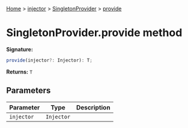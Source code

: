 [Home](./index) &gt; [injector](./injector.md) &gt; [SingletonProvider](./injector.singletonprovider.md) &gt; [provide](./injector.singletonprovider.provide.md)

# SingletonProvider.provide method


**Signature:**
```javascript
provide(injector?: Injector): T;
```
**Returns:** `T`

## Parameters

|  Parameter | Type | Description |
|  --- | --- | --- |
|  `injector` | `Injector` |  |

